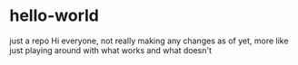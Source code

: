 # hello-world
just a repo
Hi everyone, not really making any changes as of yet, more like just playing around with what works and what doesn't
